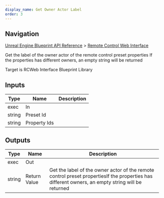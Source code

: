 ```yaml
---
display_name: Get Owner Actor Label
order: 3
---
```

## Navigation

[Unreal Engine Blueprint API Reference](https://dev.epicgames.com/documentation/en-us/unreal-engine/BlueprintAPI) > [Remote Control Web Interface](https://dev.epicgames.com/documentation/en-us/unreal-engine/BlueprintAPI/RemoteControlWebInterface)

Get the label of the owner actor of the remote control preset properties
If the properties has different owners, an empty string will be returned

Target is RCWeb Interface Blueprint Library

## Inputs

| Type | Name | Description |
| --- | --- | --- |
| exec | In |  |
| string | Preset Id |  |
| string | Property Ids |  |

## Outputs

| Type | Name | Description |
| --- | --- | --- |
| exec | Out |  |
| string | Return Value | Get the label of the owner actor of the remote control preset propertiesIf the properties has different owners, an empty string will be returned |
